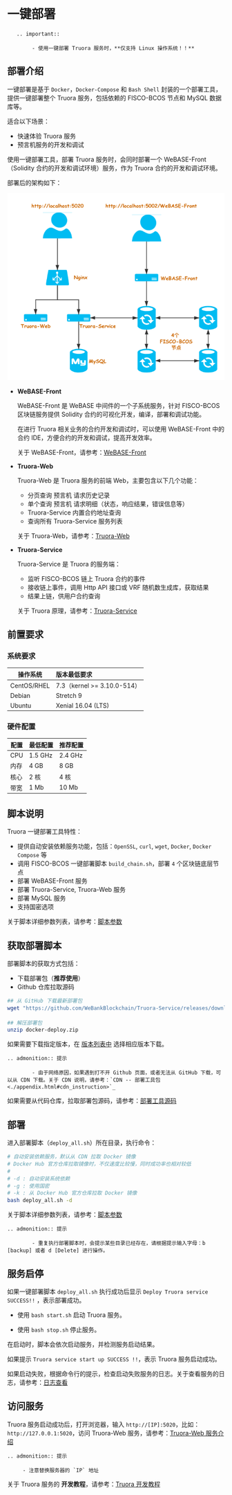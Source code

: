 # 一键部署


```eval_rst
   .. important::
   
		- 使用一键部署 Truora 服务时，**仅支持 Linux 操作系统！！**
```

## 部署介绍
一键部署是基于 `Docker`，`Docker-Compose` 和 `Bash Shell` 封装的一个部署工具，提供一键部署整个 Truora 服务，包括依赖的 FISCO-BCOS 节点和 MySQL 数据库等。

适合以下场景：

* 快速体验 Truora 服务
* 预言机服务的开发和调试

使用一键部署工具，部署 Truora 服务时，会同时部署一个 WeBASE-Front（Solidity 合约的开发和调试环境）服务，作为 Truora 合约的开发和调试环境。

部署后的架构如下：

![truora-docker-deploy](../../images/Truora-Docker-Deploy.png)


* **WeBASE-Front**

    WeBASE-Front 是 WeBASE 中间件的一个子系统服务，针对 FISCO-BCOS 区块链服务提供 Solidity 合约的可视化开发，编译，部署和调试功能。
    
    在进行 Truora 相关业务的合约开发和调试时，可以使用 WeBASE-Front 中的合约 IDE，方便合约的开发和调试，提高开发效率。

    关于 WeBASE-Front，请参考：[WeBASE-Front](https://webasedoc.readthedocs.io/zh_CN/latest/docs/WeBASE-Front/README.html) 
* **Truora-Web**
    
    Truora-Web 是 Truora 服务的前端 Web，主要包含以下几个功能：
    * 分页查询 预言机 请求历史记录
    * 单个查询 预言机 请求明细（状态，响应结果，错误信息等）
    * Truora-Service 内置合约地址查询
    * 查询所有 Truora-Service 服务列表


    关于 Truora-Web，请参考：[Truora-Web](../Truora-Web/outline.md)
* **Truora-Service**

    Truora-Service 是 Truora 的服务端：
    * 监听 FISCO-BCOS 链上 Truora 合约的事件
    * 接收链上事件，调用 Http API 接口或 VRF 随机数生成库，获取结果
    * 结果上链，供用户合约查询
    
    关于 Truora 原理，请参考：[Truora-Service](../Truora-Service/outline.md)


## 前置要求
### 系统要求

| 操作系统         |  版本最低要求     |  
| ------------- |:-------|
| CentOS/RHEL |7.3（kernel >= 3.10.0-514）|
|Debian|Stretch 9  |
|Ubuntu|Xenial 16.04 (LTS)|


### 硬件配置

| 配置 | 最低配置 | 推荐配置 |
| ---- | -------- | -------- |
| CPU  | 1.5 GHz   | 2.4 GHz   |
| 内存 | 4 GB      | 8 GB      |
| 核心 | 2 核      | 4 核      |
| 带宽 | 1 Mb      | 10 Mb     |

## 脚本说明
Truora 一键部署工具特性：

* 提供自动安装依赖服务功能，包括：`OpenSSL`, `curl`, `wget`, `Docker`, `Docker Compose` 等
* 调用 FISCO-BCOS 一键部署脚本 `build_chain.sh`，部署 `4` 个区块链底层节点
* 部署 WeBASE-Front 服务
* 部署 Truora-Service, Truora-Web 服务
* 部署 MySQL 服务
* 支持国密选项

关于脚本详细参数列表，请参考：[脚本参数](./appendix.html#shell_script_param)

## 获取部署脚本
部署脚本的获取方式包括：

* 下载部署包（**推荐使用**）
* Github 仓库拉取源码

<!-- TODO add latest release-->
```Bash
## 从 GitHub 下载最新部署包
wget "https://github.com/WeBankBlockchain/Truora-Service/releases/download/v1.0.0/docker-deploy.zip"

## 解压部署包
unzip docker-deploy.zip
```

如果需要下载指定版本，在 [版本列表中](https://github.com/WeBankBlockchain/Truora-Service/releases) 选择相应版本下载。

```eval_rst
.. admonition:: 提示

     	- 由于网络原因，如果遇到打不开 Github 页面，或者无法从 GitHub 下载，可以从 CDN 下载。关于 CDN 说明，请参考：`CDN -- 部署工具包 <./appendix.html#cdn_instruction>`_
```

如果需要从代码仓库，拉取部署包源码，请参考：[部署工具源码](./appendix.html#pull_deploy_code)

## 部署

进入部署脚本（`deploy_all.sh`）所在目录，执行命令：

```Bash
# 自动安装依赖服务，默认从 CDN 拉取 Docker 镜像
# Docker Hub 官方仓库拉取镜像时，不仅速度比较慢，同时成功率也相对较低
# 
# -d : 自动安装系统依赖
# -g : 使用国密
# -k : 从 Docker Hub 官方仓库拉取 Docker 镜像
bash deploy_all.sh -d
```

关于脚本详细参数列表，请参考：[脚本参数](./appendix.html#shell_script_param)

```eval_rst
.. admonition:: 提示

     	- 重复执行部署脚本时，会提示某些目录已经存在，请根据提示输入字母：b [backup] 或者 d [Delete] 进行操作。
```

## 服务启停
如果一键部署脚本 `deploy_all.sh` 执行成功后显示 `Deploy Truora service SUCCESS!!` ，表示部署成功。

* 使用 `bash start.sh` 启动 Truora 服务。

* 使用 `bash stop.sh`  停止服务。

在启动时，脚本会依次启动服务，并检测服务启动结果。

如果提示 `Truora service start up SUCCESS !!`，表示 Truora 服务启动成功。

如果启动失败，根据命令行的提示，检查启动失败服务的日志。关于查看服务的日志，请参考：[日志查看](./appendix.html#check_log)


## 访问服务
    
Truora 服务启动成功后，打开浏览器，输入 `http://[IP]:5020`，比如：`http://127.0.0.1:5020`，访问 Truora-Web 服务，请参考：[Truora-Web 服务介绍](../Truora-Web/outline.html)


```eval_rst
.. admonition:: 提示

     - 注意替换服务器的 `IP` 地址
```

关于 Truora 服务的 **开发教程**，请参考：[Truora 开发教程](../develop/quick-start.html)
